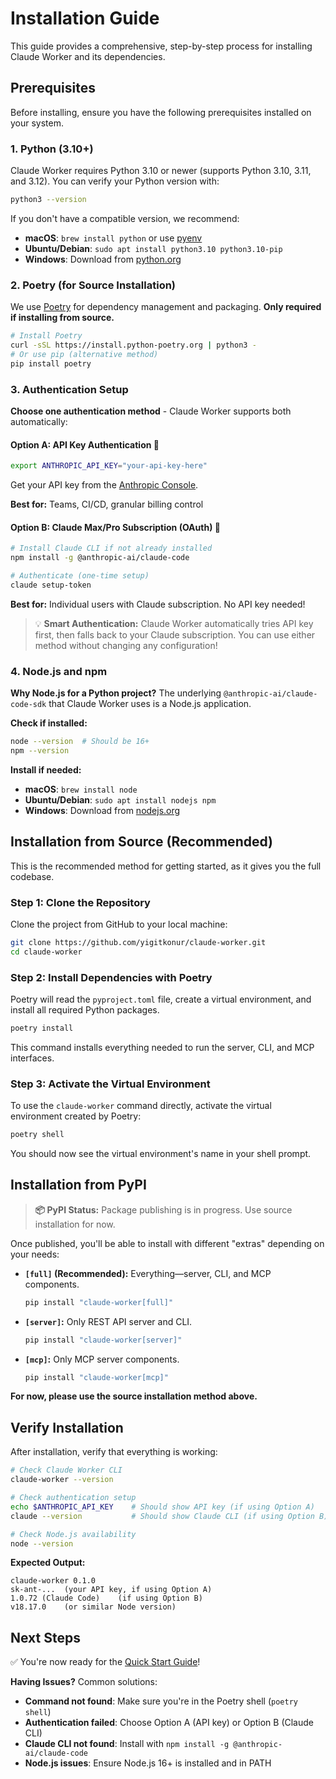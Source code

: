 # Installation Guide

This guide provides a comprehensive, step-by-step process for installing Claude Worker and its dependencies.

## Prerequisites

Before installing, ensure you have the following prerequisites installed on your system.

### 1. Python (3.10+)

Claude Worker requires Python 3.10 or newer (supports Python 3.10, 3.11, and 3.12). You can verify your Python version with:

```bash
python3 --version
```

If you don't have a compatible version, we recommend:
- **macOS**: `brew install python` or use [pyenv](https://github.com/pyenv/pyenv)
- **Ubuntu/Debian**: `sudo apt install python3.10 python3.10-pip`
- **Windows**: Download from [python.org](https://python.org/downloads/)

### 2. Poetry (for Source Installation)

We use [Poetry](https://python-poetry.org/) for dependency management and packaging. **Only required if installing from source.**

```bash
# Install Poetry
curl -sSL https://install.python-poetry.org | python3 -
# Or use pip (alternative method)
pip install poetry
```

### 3. Authentication Setup

**Choose one authentication method** - Claude Worker supports both automatically:

#### Option A: API Key Authentication 🔑
```bash
export ANTHROPIC_API_KEY="your-api-key-here"
```
Get your API key from the [Anthropic Console](https://console.anthropic.com/).

**Best for:** Teams, CI/CD, granular billing control

#### Option B: Claude Max/Pro Subscription (OAuth) 🎯
```bash
# Install Claude CLI if not already installed
npm install -g @anthropic-ai/claude-code

# Authenticate (one-time setup)
claude setup-token
```

**Best for:** Individual users with Claude subscription. No API key needed!

> 💡 **Smart Authentication:** Claude Worker automatically tries API key first, then falls back to your Claude subscription. You can use either method without changing any configuration!

### 4. Node.js and npm

**Why Node.js for a Python project?** The underlying `@anthropic-ai/claude-code-sdk` that Claude Worker uses is a Node.js application.

**Check if installed:**
```bash
node --version  # Should be 16+ 
npm --version
```

**Install if needed:**
- **macOS**: `brew install node`
- **Ubuntu/Debian**: `sudo apt install nodejs npm` 
- **Windows**: Download from [nodejs.org](https://nodejs.org/)

## Installation from Source (Recommended)

This is the recommended method for getting started, as it gives you the full codebase.

### Step 1: Clone the Repository

Clone the project from GitHub to your local machine:

```bash
git clone https://github.com/yigitkonur/claude-worker.git
cd claude-worker
```

### Step 2: Install Dependencies with Poetry

Poetry will read the `pyproject.toml` file, create a virtual environment, and install all required Python packages.

```bash
poetry install
```

This command installs everything needed to run the server, CLI, and MCP interfaces.

### Step 3: Activate the Virtual Environment

To use the `claude-worker` command directly, activate the virtual environment created by Poetry:

```bash
poetry shell
```

You should now see the virtual environment's name in your shell prompt.

## Installation from PyPI

> **📦 PyPI Status:** Package publishing is in progress. Use source installation for now.

Once published, you'll be able to install with different "extras" depending on your needs:

*   **`[full]` (Recommended):** Everything—server, CLI, and MCP components.
    ```bash
    pip install "claude-worker[full]"
    ```
*   **`[server]`:** Only REST API server and CLI.
    ```bash
    pip install "claude-worker[server]"
    ```
*   **`[mcp]`:** Only MCP server components.
    ```bash
    pip install "claude-worker[mcp]"
    ```

**For now, please use the source installation method above.**

## Verify Installation

After installation, verify that everything is working:

```bash
# Check Claude Worker CLI
claude-worker --version

# Check authentication setup
echo $ANTHROPIC_API_KEY    # Should show API key (if using Option A)
claude --version           # Should show Claude CLI (if using Option B)

# Check Node.js availability 
node --version
```

**Expected Output:**
```
claude-worker 0.1.0
sk-ant-...  (your API key, if using Option A)
1.0.72 (Claude Code)    (if using Option B)
v18.17.0    (or similar Node version)
```

## Next Steps

✅ You're now ready for the [Quick Start Guide](./01-getting-started-quick-start.md)!

**Having Issues?** Common solutions:
- **Command not found**: Make sure you're in the Poetry shell (`poetry shell`)
- **Authentication failed**: Choose Option A (API key) or Option B (Claude CLI)
- **Claude CLI not found**: Install with `npm install -g @anthropic-ai/claude-code`
- **Node.js issues**: Ensure Node.js 16+ is installed and in PATH